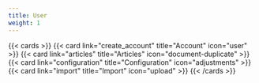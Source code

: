 ```yaml
---
title: User
weight: 1
---
```


{{< cards >}}
  {{< card link="create_account" title="Account" icon="user" >}}
  {{< card link="articles" title="Articles" icon="document-duplicate" >}}
  {{< card link="configuration" title="Configuration" icon="adjustments" >}}
  {{< card link="import" title="Import" icon="upload" >}}
{{< /cards >}}
